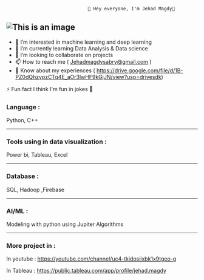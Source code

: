 

                                  👋 Hey everyone, I'm Jehad Magdy👋 
                                 
![This is an image](https://myoctocat.com/assets/images/base-octocat.svg) 
------------------------------------------------------------------------------------------------------------


- 👀 I’m interested in machine learning and deep learning 
- 🌱 I’m currently learning Data Analysis & Data science
- 💞️ I’m looking to collaborate on projects 
- 📫 How to reach me (  Jehadmagdysabry@gmail.com ) 
- 📄 Know about my experiences ( https://drive.google.com/file/d/1B-PZ0dQhzypzCTq4E_aOr3lwHF9kGjJN/view?usp=drivesdk)
 
⚡ Fun fact I think I'm fun in jokes  🐸

### Language :

Python, C++ 

______________________________________________

### Tools using in data visualization : 
Power bi,  Tableau, Excel 

______________________________________________

### Database : 
SQL, Hadoop ,Firebase

______________________________________________


### AI/ML  : 

Modeling with python using Jupiter 
Algorithms 

___________________________

### More project in : 

In youtube :
https://youtube.com/channel/uc4-tkidosiixbk1x9tgeo-g

In Tableau :
https://public.tableau.com/app/profile/jehad.magdy


<!---
Gehad77/Gehad77 is a ✨ special ✨ repository because its `README.md` (this file) appears on your GitHub profile.
You can click the Preview link to take a look at your changes.
--->




